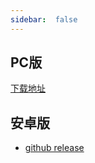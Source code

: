 ```yaml
---
sidebar:  false
---
```


## PC版

[下载地址](/guide/pc/versions.html)

## 安卓版

- [github release](https://github.com/unclezs/uncle-novel-android/releases)